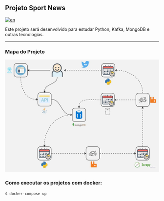 ## Projeto Sport News


[![en](https://img.shields.io/badge/lang-en-red.svg)](https://github.com/antonio-dias/sport-news/blob/main/README.md)

Este projeto será desenvolvido para estudar Python, Kafka, MongoDB e outras tecnologias.

<hr>

### Mapa do Projeto
![project_map.jpg](./project_map_v2.jpg)


### Como executar os projetos com docker:

``````
$ docker-compose up
``````